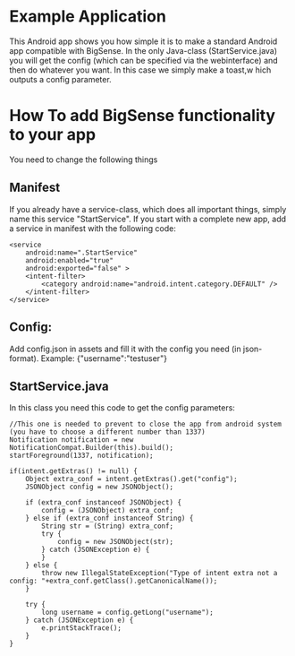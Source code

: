 # Example Application
This Android app shows you how simple it is to make a standard Android app compatible with BigSense. In the only Java-class (StartService.java) you will get the config (which can be specified via the webinterface) and then do whatever you want. In this case we simply make a toast,w hich outputs a config parameter.

# How To add BigSense functionality to your app
You need to change the following things

## Manifest
If you already have a service-class, which does all important things, simply name this service "StartService". If you start with a complete new app, add a service in manifest with the following code:
```
<service
	android:name=".StartService"
	android:enabled="true"
	android:exported="false" >
	<intent-filter>
		<category android:name="android.intent.category.DEFAULT" />
	</intent-filter>
</service>
```

## Config:
Add config.json in assets and fill it with the config you need (in json-format). Example: {"username":"testuser"}


## StartService.java
In this class you need this code to get the config parameters:

	//This one is needed to prevent to close the app from android system (you have to choose a different number than 1337)
	Notification notification = new NotificationCompat.Builder(this).build();
	startForeground(1337, notification);
		
	if(intent.getExtras() != null) {
		Object extra_conf = intent.getExtras().get("config");
	    JSONObject config = new JSONObject();
	
		if (extra_conf instanceof JSONObject) {
			config = (JSONObject) extra_conf;
		} else if (extra_conf instanceof String) {
			String str = (String) extra_conf;
			try {
				config = new JSONObject(str);
			} catch (JSONException e) {
			}
		} else {
			throw new IllegalStateException("Type of intent extra not a config: "+extra_conf.getClass().getCanonicalName());
		}
		
		try {
			long username = config.getLong("username");
		} catch (JSONException e) {
			e.printStackTrace();
		}
	}

